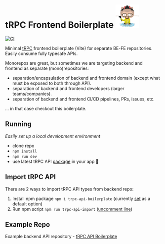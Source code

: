 # tRPC Frontend Boilerplate ![Heisenberg](/misc/heisenberg_75.png)

[![CI][ci-badge]][ci-url]

Minimal [tRPC](https://trpc.io/) frontend boilerplate (Vite) for separate BE-FE repositories. Easily consume fully typesafe APIs.

Monorepos are great, but sometimes we are targeting backend and frontend as separate (mono)repositories:

- separation/encapsulation of backend and frontend domain (except what must be exposed to both through API).
- separation of backend and frontend developers (larger teams/companies).
- separation of backend and frontend CI/CD pipelines, PRs, issues, etc.

... in that case checkout this boilerplate.

## Running

_Easily set up a local development environment_

- clone repo
- `npm install`
- `npm run dev`
- use latest tRPC API [package](https://www.npmjs.com/package/trpc-api-boilerplate) in your app 🚀

## Import tRPC API

There are 2 ways to import tRPC API types from backend repo:

1. Install npm package `npm i trpc-api-boilerplate` (currently [set](https://github.com/mkosir/trpc-fe-boilerplate-vite/blob/main/src/common/trpc-api-boilerplate/client/index.ts#L4) as a default option)
2. Run npm script `npm run trpc-api-import` ([uncomment line](https://github.com/mkosir/trpc-fe-boilerplate-vite/blob/main/src/common/trpc-api-boilerplate/client/index.ts#L7))

## Example Repo

Example backend API repository - [tRPC API Boilerplate](https://github.com/mkosir/trpc-api-boilerplate)

<!-- Badges -->

[ci-badge]: https://github.com/mkosir/trpc-fe-boilerplate-vite/actions/workflows/CI.yml/badge.svg
[ci-url]: https://github.com/mkosir/trpc-fe-boilerplate-vite/actions/workflows/CI.yml
